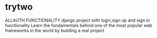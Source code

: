 # trytwo
 ALLAUTH FUNCTIONALITY
django project with login,sign up and sign in functionality
Learn the fundamentals behind one of the most popular web frameworks in the world by building a real project
